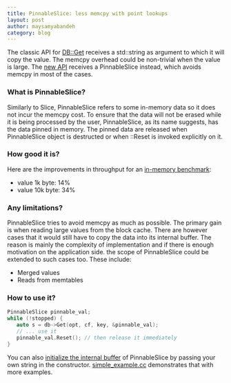 ```yaml
---
title: PinnableSlice: less memcpy with point lookups
layout: post
author: maysamyabandeh
category: blog
---
```


The classic API for [DB::Get](https://github.com/facebook/rocksdb/blob/9e583711144f580390ce21a49a8ceacca338fcd5/include/rocksdb/db.h#L310) receives a std::string as argument to which it will copy the value. The memcpy overhead could be non-trivial when the value is large. The [new API](https://github.com/facebook/rocksdb/blob/9e583711144f580390ce21a49a8ceacca338fcd5/include/rocksdb/db.h#L322) receives a PinnableSlice instead, which avoids memcpy in most of the cases.

### What is PinnableSlice?

Similarly to Slice, PinnableSlice refers to some in-memory data so it does not incur the memcpy cost. To ensure that the data will not be erased while it is being processed by the user, PinnableSlice, as its name suggests, has the data pinned in memory. The pinned data are released when PinnableSlice object is destructed or when ::Reset is invoked explicitly on it.

### How good it is?

Here are the improvements in throughput for an [in-memory benchmark](https://github.com/facebook/rocksdb/pull/1756#issuecomment-286201693):
* value 1k byte: 14%
* value 10k byte: 34%

### Any limitations?

PinnableSlice tries to avoid memcpy as much as possible. The primary gain is when reading large values from the block cache. There are however cases that it would still have to copy the data into its internal buffer. The reason is mainly the complexity of implementation and if there is enough motivation on the application side. the scope of PinnableSlice could be extended to such cases too. These include:
* Merged values
* Reads from memtables

### How to use it?

```cpp
PinnableSlice pinnable_val;
while (!stopped) { 
   auto s = db->Get(opt, cf, key, &pinnable_val);
   // ... use it
   pinnable_val.Reset(); // then release it immediately
}
```

You can also [initialize the internal buffer](https://github.com/facebook/rocksdb/blob/9e583711144f580390ce21a49a8ceacca338fcd5/include/rocksdb/db.h#L314) of PinnableSlice by passing your own string in the constructor. [simple_example.cc](https://github.com/facebook/rocksdb/blob/master/examples/simple_example.cc) demonstrates that with more examples.

